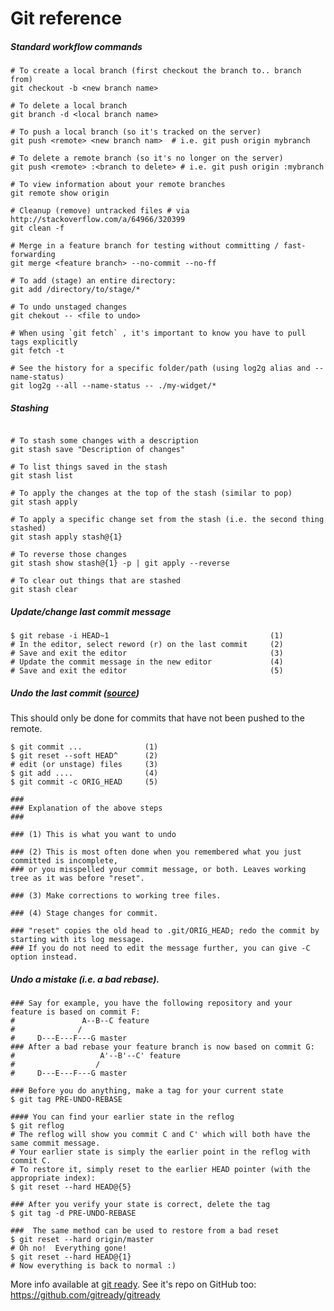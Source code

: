 # Git reference 

##### Standard workflow commands
<!-- 
TODO: Add notes on git's lack of an "inherent 'upstream' or 'downstream'", and how working w/
a distributed VCS is different than VCS/SCM systems like SVN / CVS.  Reference: http://stackoverflow.com/a/2749166/320399

-->
```shell
# To create a local branch (first checkout the branch to.. branch from)
git checkout -b <new branch name>

# To delete a local branch
git branch -d <local branch name>

# To push a local branch (so it's tracked on the server)
git push <remote> <new branch nam>  # i.e. git push origin mybranch

# To delete a remote branch (so it's no longer on the server)
git push <remote> :<branch to delete> # i.e. git push origin :mybranch

# To view information about your remote branches
git remote show origin 

# Cleanup (remove) untracked files # via http://stackoverflow.com/a/64966/320399
git clean -f

# Merge in a feature branch for testing without committing / fast-forwarding
git merge <feature branch> --no-commit --no-ff

# To add (stage) an entire directory:
git add /directory/to/stage/*

# To undo unstaged changes
git chekout -- <file to undo>

# When using `git fetch` , it's important to know you have to pull tags explicitly
git fetch -t

# See the history for a specific folder/path (using log2g alias and --name-status)
git log2g --all --name-status -- ./my-widget/*

```

##### Stashing 
```shell

# To stash some changes with a description
git stash save "Description of changes"

# To list things saved in the stash
git stash list

# To apply the changes at the top of the stash (similar to pop)
git stash apply

# To apply a specific change set from the stash (i.e. the second thing stashed)
git stash apply stash@{1}

# To reverse those changes
git stash show stash@{1} -p | git apply --reverse

# To clear out things that are stashed
git stash clear

```


##### Update/change last commit message
```shell
$ git rebase -i HEAD~1                                    (1)
# In the editor, select reword (r) on the last commit     (2)
# Save and exit the editor                                (3)
# Update the commit message in the new editor             (4)
# Save and exit the editor                                (5)
```

##### Undo the last commit ([source](http://stackoverflow.com/a/927386/320399))
This should only be done for commits that have not been pushed to the remote.
<!-- 
TODO: Create a section for undoing local commits and another describing
the use of 'git revert' for commits that have been pushed to a remote.
-->
```shell
$ git commit ...              (1)
$ git reset --soft HEAD^      (2)
# edit (or unstage) files     (3)
$ git add ....                (4)
$ git commit -c ORIG_HEAD     (5)

### 
### Explanation of the above steps
### 

### (1) This is what you want to undo

### (2) This is most often done when you remembered what you just committed is incomplete, 
### or you misspelled your commit message, or both. Leaves working tree as it was before "reset".

### (3) Make corrections to working tree files.

### (4) Stage changes for commit.

### "reset" copies the old head to .git/ORIG_HEAD; redo the commit by starting with its log message.
### If you do not need to edit the message further, you can give -C option instead.

```

##### Undo a mistake (i.e. a bad rebase).
```shell
### Say for example, you have the following repository and your feature is based on commit F:
#               A--B--C feature
#              /   
#     D---E---F---G master
### After a bad rebase your feature branch is now based on commit G:
#                   A'--B'--C' feature
#                  /
#     D---E---F---G master

### Before you do anything, make a tag for your current state
$ git tag PRE-UNDO-REBASE

#### You can find your earlier state in the reflog
$ git reflog
# The reflog will show you commit C and C' which will both have the same commit message.
# Your earlier state is simply the earlier point in the reflog with commit C.
# To restore it, simply reset to the earlier HEAD pointer (with the appropriate index):
$ git reset --hard HEAD@{5}

### After you verify your state is correct, delete the tag
$ git tag -d PRE-UNDO-REBASE

###  The same method can be used to restore from a bad reset
$ git reset --hard origin/master 
# Oh no!  Everything gone!
$ git reset --hard HEAD@{1}
# Now everything is back to normal :)
```

More info available at <a href="http://gitready.com/">git ready</a>.  See it's repo 
on GitHub too: https://github.com/gitready/gitready 

<!-- Remember ```` needs to be at the end of shell segments, per GitHub Flavored 
Markdown ( http://github.github.com/github-flavored-markdown/ ) and real scripts 
should always end with a new line -->



